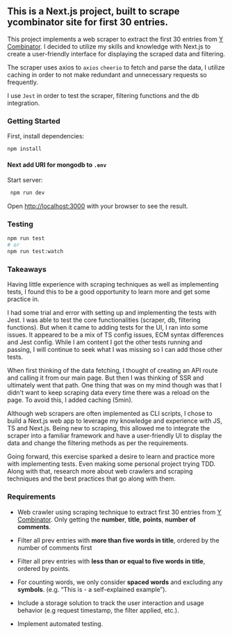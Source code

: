 ## This is a Next.js project, built to scrape ycombinator site for first 30 entries.

This project implements a web scraper to extract the first 30 entries from [Y Combinator](https://news.ycombinator.com/). I decided to utilize my skills and knowledge with Next.js to create a user-friendly interface for displaying the scraped data and filtering.

The scraper uses axios to `axios` `cheerio` to fetch and parse the data, I utilize caching in order to not make redundant and unnecessary requests so frequently.

I use `Jest` in order to test the scraper, filtering functions and the db integration.

### Getting Started

First, install dependencies:

```bash
npm install
```

#### Next add URI for mongodb to `.env`

Start server:

```bash
 npm run dev
```

Open [http://localhost:3000](http://localhost:3000) with your browser to see the result.

### Testing

```bash
npm run test
# or
npm run test:watch
```

### Takeaways

Having little experience with scraping techniques as well as implementing tests, I found this to be a good opportunity to learn more and get some practice in.

I had some trial and error with setting up and implementing the tests with Jest. I was able to test the core functionalities (scraper, db, filtering functions). But when it came to adding tests for the UI, I ran into some issues. It appeared to be a mix of TS config issues, ECM syntax differences and Jest config. While I am content I got the other tests running and passing, I will continue to seek what I was missing so I can add those other tests.

When first thinking of the data fetching, I thought of creating an API route and calling it from our main page. But then I was thinking of SSR and ultimately went that path. One thing that was on my mind though was that I didn't want to keep scraping data every time there was a reload on the page. To avoid this, I added caching (5min).

Although web scrapers are often implemented as CLI scripts, I chose to build a Next.js web app to leverage my knowledge and experience with JS, TS and Next.js. Being new to scraping, this allowed me to integrate the scraper into a familiar framework and have a user-friendly UI to display the data and change the filtering methods as per the requirements.

Going forward, this exercise sparked a desire to learn and practice more with implementing tests. Even making some personal project trying TDD. Along with that, research more about web crawlers and scraping techniques and the best practices that go along with them.

### Requirements

- Web crawler using scraping technique to extract first 30 entries from [Y Combinator](https://news.ycombinator.com/). Only getting the **number**, **title**, **points**, **number of comments**.

- Filter all prev entries with **more than five words in title**, ordered by the number of comments first

- Filter all prev entries with **less than or equal to five words in title**, ordered by points.

- For counting words, we only consider **spaced words** and excluding any **symbols**.
  (e.g. “This is - a self-explained example”).

- Include a storage solution to track the user interaction and usage behavior (e.g request timestamp, the filter applied, etc.).

- Implement automated testing.
